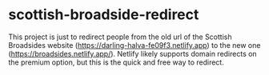 # scottish-broadside-redirect

This project is just to redirect people from the old url of the Scottish Broadsides website (https://darling-halva-fe09f3.netlify.app) to the new one (https://broadsides.netlify.app/). Netlify likely supports domain redirects on the premium option, but this is the quick and free way to redirect.
